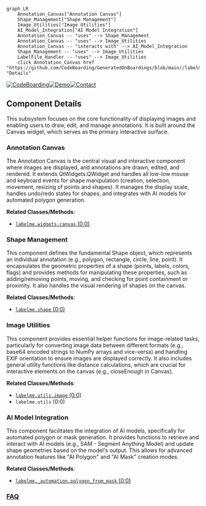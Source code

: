 ```mermaid
graph LR
    Annotation_Canvas["Annotation Canvas"]
    Shape_Management["Shape Management"]
    Image_Utilities["Image Utilities"]
    AI_Model_Integration["AI Model Integration"]
    Annotation_Canvas -- "uses" --> Shape_Management
    Annotation_Canvas -- "uses" --> Image_Utilities
    Annotation_Canvas -- "interacts with" --> AI_Model_Integration
    Shape_Management -- "uses" --> Image_Utilities
    LabelFile_Handler -- "uses" --> Image_Utilities
    click Annotation_Canvas href "https://github.com/CodeBoarding/GeneratedOnBoardings/blob/main//labelme/Annotation_Canvas.md" "Details"
```
[![CodeBoarding](https://img.shields.io/badge/Generated%20by-CodeBoarding-9cf?style=flat-square)](https://github.com/CodeBoarding/CodeBoarding)[![Demo](https://img.shields.io/badge/Try%20our-Demo-blue?style=flat-square)](https://www.codeboarding.org/demo)[![Contact](https://img.shields.io/badge/Contact%20us%20-%20contact@codeboarding.org-lightgrey?style=flat-square)](mailto:contact@codeboarding.org)

## Component Details

This subsystem focuses on the core functionality of displaying images and enabling users to draw, edit, and manage annotations. It is built around the Canvas widget, which serves as the primary interactive surface.

### Annotation Canvas
The Annotation Canvas is the central visual and interactive component where images are displayed, and annotations are drawn, edited, and rendered. It extends QtWidgets.QWidget and handles all low-low mouse and keyboard events for shape manipulation (creation, selection, movement, resizing of points and shapes). It manages the display scale, handles undo/redo states for shapes, and integrates with AI models for automated polygon generation.


**Related Classes/Methods**:

- <a href="https://github.com/wkentaro/labelme/blob/master/labelme/widgets/canvas.py#L0-L0" target="_blank" rel="noopener noreferrer">`labelme.widgets.canvas` (0:0)</a>


### Shape Management
This component defines the fundamental Shape object, which represents an individual annotation (e.g., polygon, rectangle, circle, line, point). It encapsulates the geometric properties of a shape (points, labels, colors, flags) and provides methods for manipulating these properties, such as adding/removing points, moving, and checking for point containment or proximity. It also handles the visual rendering of shapes on the canvas.


**Related Classes/Methods**:

- <a href="https://github.com/wkentaro/labelme/blob/master/labelme/shape.py#L0-L0" target="_blank" rel="noopener noreferrer">`labelme.shape` (0:0)</a>


### Image Utilities
This component provides essential helper functions for image-related tasks, particularly for converting image data between different formats (e.g., base64 encoded strings to NumPy arrays and vice-versa) and handling EXIF orientation to ensure images are displayed correctly. It also includes general utility functions like distance calculations, which are crucial for interactive elements on the canvas (e.g., closeEnough in Canvas).


**Related Classes/Methods**:

- <a href="https://github.com/wkentaro/labelme/blob/master/labelme/utils/image.py#L0-L0" target="_blank" rel="noopener noreferrer">`labelme.utils.image` (0:0)</a>
- `labelme.utils` (0:0)


### AI Model Integration
This component facilitates the integration of AI models, specifically for automated polygon or mask generation. It provides functions to retrieve and interact with AI models (e.g., SAM - Segment Anything Model) and update shape geometries based on the model's output. This allows for advanced annotation features like "AI Polygon" and "AI Mask" creation modes.


**Related Classes/Methods**:

- <a href="https://github.com/wkentaro/labelme/blob/master/labelme/_automation/polygon_from_mask.py#L0-L0" target="_blank" rel="noopener noreferrer">`labelme._automation.polygon_from_mask` (0:0)</a>




### [FAQ](https://github.com/CodeBoarding/GeneratedOnBoardings/tree/main?tab=readme-ov-file#faq)